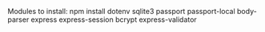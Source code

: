 Modules to install:
npm install dotenv sqlite3 passport passport-local body-parser express express-session bcrypt express-validator
